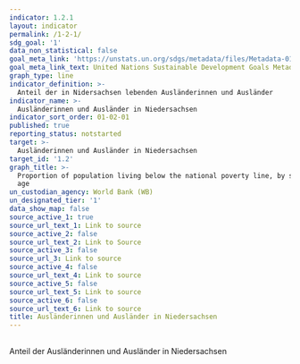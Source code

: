 ```yaml
---
indicator: 1.2.1
layout: indicator
permalink: /1-2-1/
sdg_goal: '1'
data_non_statistical: false
goal_meta_link: 'https://unstats.un.org/sdgs/metadata/files/Metadata-01-02-01.pdf '
goal_meta_link_text: United Nations Sustainable Development Goals Metadata (PDF 98.2 KB)
graph_type: line
indicator_definition: >-
  Anteil der in Nidersachsen lebenden Ausländerinnen und Ausländer
indicator_name: >-
  Ausländerinnen und Ausländer in Niedersachsen
indicator_sort_order: 01-02-01
published: true
reporting_status: notstarted
target: >-
  Ausländerinnen und Ausländer in Niedersachsen
target_id: '1.2'
graph_title: >-
  Proportion of population living below the national poverty line, by sex and
  age
un_custodian_agency: World Bank (WB)
un_designated_tier: '1'
data_show_map: false
source_active_1: true
source_url_text_1: Link to source
source_active_2: false
source_url_text_2: Link to Source
source_active_3: false
source_url_3: Link to source
source_active_4: false
source_url_text_4: Link to source
source_active_5: false
source_url_text_5: Link to source
source_active_6: false
source_url_text_6: Link to source
title: Ausländerinnen und Ausländer in Niedersachsen
---
```

##

Anteil der Ausländerinnen und Ausländer in Niedersachsen

